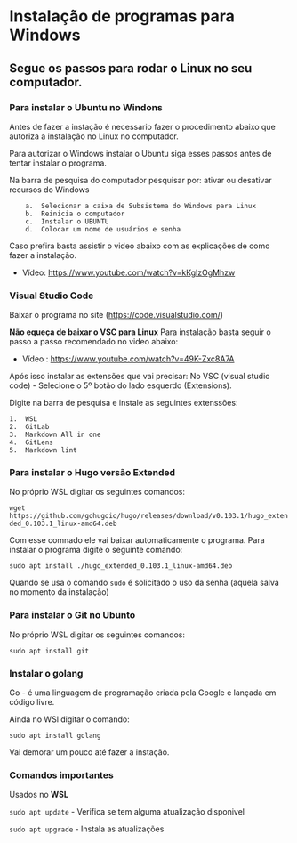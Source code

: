 # Instalação de programas para Windows

## Segue os passos para rodar o Linux no seu computador.

### **Para instalar o Ubuntu no Windons**

Antes de fazer a instação é necessario fazer o procedimento abaixo que autoriza a instalação no Linux no computador.

Para autorizar o Windows instalar o Ubuntu siga esses passos antes de tentar instalar o programa.

Na barra de pesquisa do computador pesquisar por: ativar ou desativar recursos do Windows 
    
        a.	Selecionar a caixa de Subsistema do Windows para Linux
        b.	Reinicia o computador
        c.	Instalar o UBUNTU
        d.	Colocar um nome de usuários e senha

Caso prefira basta assistir o video abaixo com as explicações de como fazer a instalação.

* Vídeo: https://www.youtube.com/watch?v=kKglzOgMhzw 

### **Visual Studio Code**

Baixar o programa no site (https://code.visualstudio.com/)

**Não equeça de baixar o VSC para Linux**
Para instalação basta seguir o passo a passo recomendado no video abaixo:

* Vídeo : https://www.youtube.com/watch?v=49K-Zxc8A7A

Após isso instalar as extensões que vai precisar:
No VSC (visual studio code) - Selecione o 5º botão do lado esquerdo (Extensions).

 Digite na barra de pesquisa e instale as seguintes extenssões: 

    1.	WSL
    2.	GitLab
    3.	Markdown All in one
    4.	GitLens
    5.	Markdown lint

### **Para instalar o Hugo versão Extended**

No próprio WSL digitar os seguintes comandos:

`wget https://github.com/gohugoio/hugo/releases/download/v0.103.1/hugo_extended_0.103.1_linux-amd64.deb`

Com esse comnado ele vai baixar automaticamente o programa. Para instalar o programa digite o seguinte comando:

`sudo apt install ./hugo_extended_0.103.1_linux-amd64.deb` 

Quando se usa o comando `sudo` é solicitado o uso da senha (aquela salva no momento da instalação)

### **Para instalar o Git no Ubunto**

No próprio WSL digitar os seguintes comandos:

`sudo apt install git`

### **Instalar o golang**

Go - é uma linguagem de programação criada pela Google e lançada em código livre.

Ainda no WSl digitar o comando: 

`sudo apt install golang`

Vai demorar um pouco até fazer a instação.

### **Comandos importantes**
Usados no **WSL**

`sudo apt update`  - Verifica se tem alguma atualização disponivel

`sudo apt upgrade` - Instala as atualizações 



